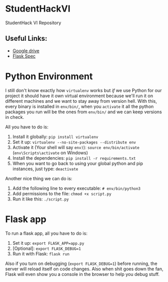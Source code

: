 # StudentHackVI
StudentHack VI Repository

## Useful Links:
* [Google drive](https://drive.google.com/drive/folders/1acCDZJ6AFxnoCsqWmlKqErQZlqES01oQ)
* [Flask Spec](http://flask.pocoo.org/docs/0.12/quickstart/)

# Python Environment

I still don't know exactly how `virtualenv` works but _if_ we use Python for our project it should have it own virtual environment because we'll run it on different machines and we want to stay away from version hell.
With this, every binary is installed in `env/bin/`, when you `activate` it all the python packages you run will be the ones from `env/bin/` and we can keep versions in check.

All you have to do is:
1. Install it globally: `pip install virtualenv`
2. Set it up: `virtualenv --no-site-packages --distribute env`
3. Activate it (Your shell will say `env)`): `source env/bin/activate` (`env\Scripts\activate` on Windows)
4. Install the dependencies: `pip install -r requirements.txt`
5. When you want to go back to using your global python and pip instances, just type: `deactivate`

Another nice thing we can do is:
1. Add the following line to every executable: `# env/bin/python3`
2. Add permissions to the file: `chmod +x script.py`
3. Run it like this: `./script.py`

# Flask app

To run a flask app, all you have to do is:
1. Set it up: `export FLASK_APP=app.py`
2. [Optional]: `export FLASK_DEBUG=1`
2. Run it with Flask: `flask run`

Also if you turn on debugging (`export FLASK_DEBUG=1`) before running, the server will reload itself on code changes.
Also when shit goes down the fan, Flask will even show you a console in the browser to help you debug stuff.
